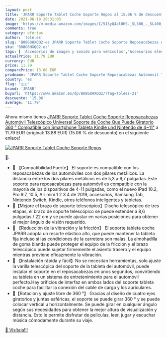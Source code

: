```yaml
---
layout: post
title: 'JPARR Soporte Tablet Coche Soporte Repos al 15.06 % de descuento'
date: 2021-06-18 20:31:03
image: 'https://m.media-amazon.com/images/I/515yQ4al0HS._SL500_._SL400_.jpg'
comments: true
category: ofertas
author: 'tole.es'
slug: 'B08G8HXQQ2-es JPARR Soporte Tablet Coche Soporte Reposacabezas Automóvil...'
sku: 'B08G8HXQQ2-es'
tags: [ 'Accesorios de imagen y sonido para vehículos','Accesorios electrónicos para vehículos','Electrónica','Electrónica para vehículos','Soportes de tablet para el reposacabezas del vehículo','jparr','nintendo', ]
actualPrice: 11.79 EUR
currency: EUR
price: 11.79
comparePrice: 13.88 EUR
prodname: 'JPARR Soporte Tablet Coche Soporte Reposacabezas Automóvil Telescópico Universal Soporte de Coche Que Puede Giratorio 360 ° Compatible con Smartphone Tableta Kindle und Nintendo de 4~11"'
country: 'es'
flag: '🇪🇸'
brand: 'JPARR'
buyurl: 'https://www.amazon.es/dp/B08G8HXQQ2/?tag=tolees-21'
descuento: '15.06'
average: '11.79'
---
```


Ahora mismo tienes [JPARR Soporte Tablet Coche Soporte Reposacabezas Automóvil Telescópico Universal Soporte de Coche Que Puede Giratorio 360 ° Compatible con Smartphone Tableta Kindle und Nintendo de 4~11"](https://www.amazon.es/dp/B08G8HXQQ2/?tag=tolees-21) a 11.79 EUR (original: 13.88 EUR) (15.06 %  de descuento) en el siguiente enlace!

[![JPARR Soporte Tablet Coche Soporte Repos](https://m.media-amazon.com/images/I/515yQ4al0HS._SL500_._SL400_.jpg)](https://www.amazon.es/dp/B08G8HXQQ2/?tag=tolees-21)

🔎:

- 🚗 【Compatibilidad Fuerte】 El soporte es compatible con los reposacabezas de los automóviles con dos pilares metálicos. La distancia entre los dos pilares metálicos es de 5,3 a 6,7 pulgadas. Este soporte para reposacabezas para automóvil es compatible con la mayoría de los dispositivos de 4-11 pulgadas, como el nuevo iPad 10.2, Pro 9.7, 10.5, Air mini 1 2 3 4 de 2019, accesorios, Samsung Tab, Nintendo Switch, Kindle, otros teléfonos inteligentes y tabletas.
- 🚗【Mejore el brazo de soporte telescópico】Diseño telescópico de tres etapas, el brazo de soporte telescópico se puede extender a 8,6 pulgadas / 22 cm y se puede ajustar en varias posiciones para obtener el mejor ángulo de visión requerido.
- 🚗 【Reducción de la vibración y la fricción】 El soporte tableta coche JPARR adopta un resorte elástico alto, que puede mantener la tableta fija incluso si las condiciones de la carretera son malas. La almohadilla de goma blanda puede proteger el equipo de la fricción y el brazo telescópico puede sujetar firmemente el asiento trasero y el equipo mientras previene eficazmente la vibración.
- 🚗 【Instalación rápida y fácil】No se necesitan herramientas, solo ajuste la varilla telescópica del soporte de la tableta del automóvil, puede instalar el soporte en el reposacabezas en unos segundos, convirtiendo su tableta en un sistema de entretenimiento para el automóvil perfecto.Hay orificios de interfaz en ambos lados del soporte tableta coche para facilitar la conexión del cable de carga y los auriculares.
- 🚗【Rotación y ajuste libre de 360 ​​°】 Gracias al diseño de cuatro ejes giratorios y juntas esféricas, el soporte se puede girar 360 ° y se puede colocar vertical u horizontalmente. Se puede girar en cualquier ángulo según sus necesidades para obtener la mejor altura de visualización y distancia. Esto le permite disfrutar de películas, leer, jugar y escuchar música cómodamente durante su viaje.

[🛒 Visítala!!!](https://www.amazon.es/dp/B08G8HXQQ2/?tag=tolees-21)
